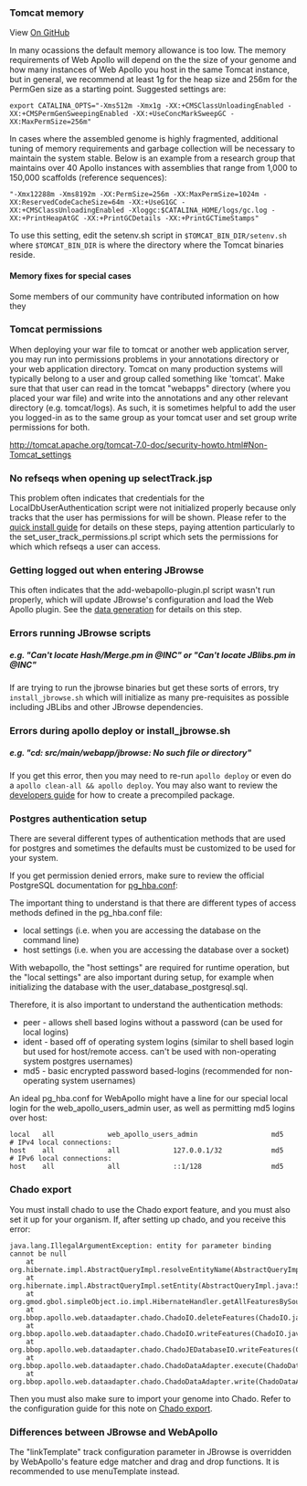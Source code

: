 
### Tomcat memory

View <a href="https://github.com/GMOD/Apollo/blob/master/docs/Troubleshooting.md">On GitHub</a>


In many ocassions the default memory allowance is too low. The memory requirements of Web Apollo will depend on the the size of your genome and how many instances of Web Apollo you host in the same Tomcat instance, but in general, we recommend at least 1g for the heap size and 256m for the PermGen size as a starting point. Suggested settings are:

    export CATALINA_OPTS="-Xms512m -Xmx1g -XX:+CMSClassUnloadingEnabled -XX:+CMSPermGenSweepingEnabled -XX:+UseConcMarkSweepGC -XX:MaxPermSize=256m"

In cases where the assembled genome is highly fragmented, additional tuning of memory requirements and garbage collection will be necessary to maintain the system stable. Below is an example from a research group that maintains over 40 Apollo instances with assemblies that range from 1,000 to 150,000 scaffolds (reference sequences):  

    "-Xmx12288m -Xms8192m -XX:PermSize=256m -XX:MaxPermSize=1024m -XX:ReservedCodeCacheSize=64m -XX:+UseG1GC -XX:+CMSClassUnloadingEnabled -Xloggc:$CATALINA_HOME/logs/gc.log -XX:+PrintHeapAtGC -XX:+PrintGCDetails -XX:+PrintGCTimeStamps"

To use this setting, edit the setenv.sh script in 
`$TOMCAT_BIN_DIR/setenv.sh` where `$TOMCAT_BIN_DIR` is where the
directory where the Tomcat binaries reside.

#### Memory fixes for special cases
Some members of our community have contributed information on how they 


### Tomcat permissions

When deploying your war file to tomcat or another web application server, you may run into permissions problems in your annotations directory or your web application directory.   Tomcat on many production systems will typically belong to a user and group called something like 'tomcat'.    Make sure that that user can read in the tomcat "webapps" directory (where you placed your war file) and write into the annotations and any other relevant directory (e.g. tomcat/logs).   As such, it is sometimes helpful to add the user you logged-in as to the same group as your tomcat user and set group write permissions for both. 

http://tomcat.apache.org/tomcat-7.0-doc/security-howto.html#Non-Tomcat_settings


### No refseqs when opening up selectTrack.jsp


This problem often indicates that credentials for the LocalDbUserAuthentication script were not initialized properly because only tracks that the user has permissions for will be shown. Please refer to the [quick install guide](Quick_start_guide.md) for details on these steps, paying attention particularly to the set_user_track_permissions.pl script which sets the permissions for which which refseqs a user can access.

### Getting logged out when entering JBrowse

This often indicates that the add-webapollo-plugin.pl script wasn't run properly, which will update JBrowse's configuration and load the Web Apollo plugin. See the [data generation](Data_loading.md) for details on this step.


### Errors running JBrowse scripts

##### e.g. "Can't locate Hash/Merge.pm in @INC" or "Can't locate JBlibs.pm in @INC"

If are trying to run the jbrowse binaries but get these sorts of errors, try `install_jbrowse.sh` which will initialize as many pre-requisites as possible including JBLibs and other JBrowse dependencies. 

### Errors during apollo deploy or install_jbrowse.sh

##### e.g. "cd: src/main/webapp/jbrowse: No such file or directory"

If you get this error, then you may need to re-run `apollo deploy` or even do a `apollo clean-all && apollo deploy`. You may also want to review the [developers guide](Developer.md) for how to create a precompiled package.


### Postgres authentication setup

There are several different types of authentication methods that are used for postgres and sometimes the defaults
must be customized to be used for your system.

If you get permission denied errors, make sure to review the official PostgreSQL documentation for [pg_hba.conf](http://www.postgresql.org/docs/current/static/auth-pg-hba-conf.html):

The important thing to understand is that there are different types of access methods defined in the pg_hba.conf file:

- local settings (i.e. when you are accessing the database on the command line)
- host settings (i.e. when you are accessing the database over a socket)

With webapollo, the "host settings" are required for runtime operation, but the "local settings" are also
important during setup, for example when initializing the database with the user_database_postgresql.sql.

Therefore, it is also important to understand the authentication methods:

-   peer - allows shell based logins without a password (can be used for local logins)
-   ident - based off of operating system logins (similar to shell based login but used for host/remote access. can't be used with non-operating system postgres usernames)
-   md5 - basic encrypted password based-logins (recommended for non-operating system usernames)

An ideal pg_hba.conf for WebApollo might have a line for our special local login for the web_apollo_users_admin user, as well as permitting md5 logins over host:

    local   all             web_apollo_users_admin                  md5
    # IPv4 local connections:
    host    all             all             127.0.0.1/32            md5
    # IPv6 local connections:
    host    all             all             ::1/128                 md5



### Chado export

You must install chado to use the Chado export feature, and you must also set it up for your organism. If, after setting up chado, and you receive this error:

    java.lang.IllegalArgumentException: entity for parameter binding cannot be null
        at org.hibernate.impl.AbstractQueryImpl.resolveEntityName(AbstractQueryImpl.java:587)
        at org.hibernate.impl.AbstractQueryImpl.setEntity(AbstractQueryImpl.java:581)
        at org.gmod.gbol.simpleObject.io.impl.HibernateHandler.getAllFeaturesBySourceFeature(HibernateHandler.java:166)
        at org.bbop.apollo.web.dataadapter.chado.ChadoIO.deleteFeatures(ChadoIO.java:164)
        at org.bbop.apollo.web.dataadapter.chado.ChadoIO.writeFeatures(ChadoIO.java:66)
        at org.bbop.apollo.web.dataadapter.chado.ChadoJEDatabaseIO.writeFeatures(ChadoJEDatabaseIO.java:31)
        at org.bbop.apollo.web.dataadapter.chado.ChadoDataAdapter.execute(ChadoDataAdapter.java:134)
        at org.bbop.apollo.web.dataadapter.chado.ChadoDataAdapter.write(ChadoDataAdapter.java:68)

Then you must also make sure to import your genome into Chado. Refer to the configuration guide for this note on [Chado export](Configure.md#important-note-for-chado-export).


### Differences between JBrowse and WebApollo


The "linkTemplate" track configuration parameter in JBrowse is overridden by WebApollo's feature edge matcher and drag and drop functions. It is recommended to use menuTemplate instead.
